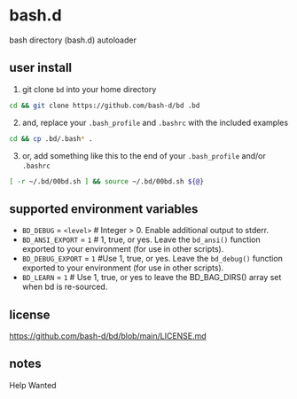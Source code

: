 # bash.d

bash directory (bash.d) autoloader

## user install

1) git clone `bd` into your home directory

```sh
cd && git clone https://github.com/bash-d/bd .bd
```

2) and, replace your `.bash_profile` and `.bashrc` with the included examples

```sh
cd && cp .bd/.bash* .
```

3) or, add something like this to the end of your `.bash_profile` and/or `.bashrc`

```sh
[ -r ~/.bd/00bd.sh ] && source ~/.bd/00bd.sh ${@}
```

## supported environment variables

* `BD_DEBUG` = `<level>` # Integer > 0.  Enable additional output to stderr.
* `BD_ANSI_EXPORT` = `1` # 1, true, or yes. Leave the `bd_ansi()` function exported to your environment (for use in other scripts).
* `BD_DEBUG_EXPORT` = `1` #Use 1, true, or yes. Leave the `bd_debug()` function exported to your environment (for use in other scripts).
* `BD_LEARN` = `1` # Use 1, true, or yes to leave the BD_BAG_DIRS() array set when bd is re-sourced.

## license

https://github.com/bash-d/bd/blob/main/LICENSE.md

## notes

Help Wanted
